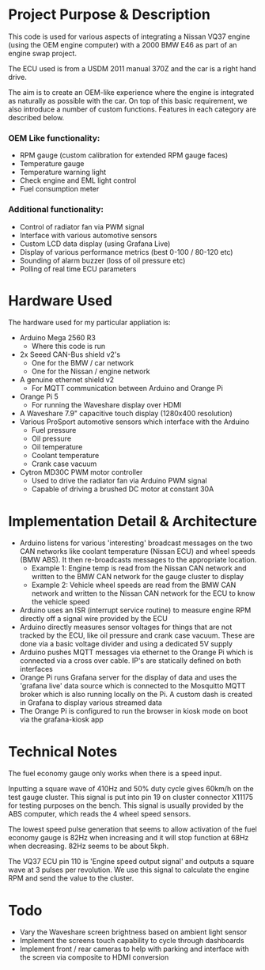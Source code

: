 # Project Purpose & Description
This code is used for various aspects of integrating a Nissan VQ37 engine (using
the OEM engine computer) with a 2000 BMW E46 as part of an engine swap project.

The ECU used is from a USDM 2011 manual 370Z and the car is a right hand drive.

The aim is to create an OEM-like experience where the engine is integrated as naturally
as possible with the car. On top of this basic requirement, we also introduce a number
of custom functions. Features in each category are described below.

### OEM Like functionality:
- RPM gauge (custom calibration for extended RPM gauge faces)
- Temperature gauge
- Temperature warning light
- Check engine and EML light control
- Fuel consumption meter

### Additional functionality:
- Control of radiator fan via PWM signal
- Interface with various automotive sensors
- Custom LCD data display (using Grafana Live)
- Display of various performance metrics (best 0-100 / 80-120 etc)
- Sounding of alarm buzzer (loss of oil pressure etc)
- Polling of real time ECU parameters

# Hardware Used
The hardware used for my particular appliation is:
- Arduino Mega 2560 R3
  - Where this code is run
- 2x Seeed CAN-Bus shield v2's
  - One for the BMW / car network
  - One for the Nissan / engine network
- A genuine ethernet shield v2
  - For MQTT communication between Arduino and Orange Pi
- Orange Pi 5
  - For running the Waveshare display over HDMI
- A Waveshare 7.9" capacitive touch display (1280x400 resolution)
- Various ProSport automotive sensors which interface with the Arduino
  - Fuel pressure
  - Oil pressure
  - Oil temperature
  - Coolant temperature
  - Crank case vacuum
- Cytron MD30C PWM motor controller
  - Used to drive the radiator fan via Arduino PWM signal
  - Capable of driving a brushed DC motor at constant 30A

# Implementation Detail & Architecture
- Arduino listens for various 'interesting' broadcast messages on the two CAN networks
  like coolant temperature (Nissan ECU) and wheel speeds (BMW ABS). It then re-broadcasts
  messages to the appropriate location.
  - Example 1: Engine temp is read from the Nissan CAN network and written to the BMW CAN network
  for the gauge cluster to display
  - Example 2: Vehicle wheel speeds are read from the BMW CAN network and written to the Nissan
  CAN network for the ECU to know the vehicle speed
- Arduino uses an ISR (interrupt service routine) to measure engine RPM directly
  off a signal wire provided by the ECU
- Arduino directly measures sensor voltages for things that are not tracked by
  the ECU, like oil pressure and crank case vacuum. These are done via a basic
  voltage divider and using a dedicated 5V supply
- Arduino pushes MQTT messages via ethernet to the Orange Pi which is connected
  via a cross over cable. IP's are statically defined on both interfaces
- Orange Pi runs Grafana server for the display of data and uses the 'grafana live'
  data source which is connected to the Mosquitto MQTT broker which is also running
  locally on the Pi. A custom dash is created in Grafana to display various streamed data
- The Orange Pi is configured to run the browser in kiosk mode on boot via the grafana-kiosk app

# Technical Notes
The fuel economy gauge only works when there is a speed input.

Inputting a square wave of 410Hz and 50% duty cycle gives 60km/h
on the test gauge cluster. This signal is put into pin 19 on cluster
connector X11175 for testing purposes on the bench. This signal is
usually provided by the ABS computer, which reads the 4 wheel speed
sensors.

The lowest speed pulse generation that seems to allow activation of the fuel
economy gauge is 82Hz when increasing and it will stop function at 68Hz when
decreasing. 82Hz seems to be about 5kph.

The VQ37 ECU pin 110 is 'Engine speed output signal' and outputs a square
wave at 3 pulses per revolution. We use this signal to calculate the engine
RPM and send the value to the cluster.

# Todo
- Vary the Waveshare screen brightness based on ambient light sensor
- Implement the screens touch capability to cycle through dashboards
- Implement front / rear cameras to help with parking and interface
  with the screen via composite to HDMI conversion